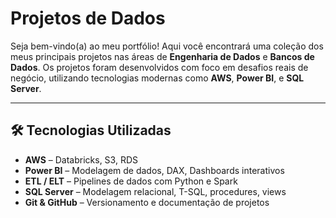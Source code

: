 # Projetos de Dados 

Seja bem-vindo(a) ao meu portfólio! Aqui você encontrará uma coleção dos meus principais projetos nas áreas de **Engenharia de Dados** e **Bancos de Dados**. Os projetos foram desenvolvidos com foco em desafios reais de negócio, utilizando tecnologias modernas como **AWS**, **Power BI**, e **SQL Server**.

---

## 🛠️ Tecnologias Utilizadas

- **AWS** –  Databricks, S3, RDS
- **Power BI** – Modelagem de dados, DAX, Dashboards interativos
- **ETL / ELT** – Pipelines de dados com Python e Spark
- **SQL Server** – Modelagem relacional, T-SQL, procedures, views
- **Git & GitHub** – Versionamento e documentação de projetos






